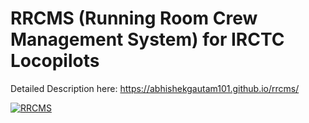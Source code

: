 # RRCMS (Running Room Crew Management System) for IRCTC Locopilots 
Detailed Description here: https://abhishekgautam101.github.io/rrcms/

[![RRCMS](http://img.youtube.com/vi/a8evHU1CmSw/0.jpg)](https://www.youtube.com/watch?v=a8evHU1CmSw "RRCMS")
